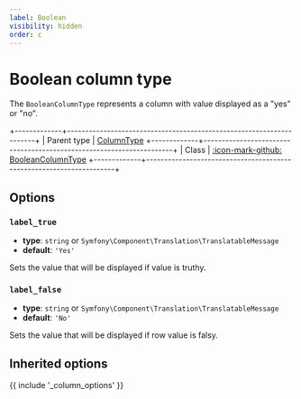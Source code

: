 ```yaml
---
label: Boolean
visibility: hidden
order: c
---
```


# Boolean column type

The `BooleanColumnType` represents a column with value displayed as a "yes" or "no".

+-------------+---------------------------------------------------------------------+
| Parent type | [ColumnType](column)
+-------------+---------------------------------------------------------------------+
| Class       | [:icon-mark-github: BooleanColumnType](https://github.com/Kreyu/data-table-bundle/blob/main/src/Column/Type/BooleanColumnType.php)
+-------------+---------------------------------------------------------------------+

## Options

### `label_true`

- **type**: `string` or `Symfony\Component\Translation\TranslatableMessage`
- **default**: `'Yes'`

Sets the value that will be displayed if value is truthy.

### `label_false`

- **type**: `string` or `Symfony\Component\Translation\TranslatableMessage`
- **default**: `'No'`

Sets the value that will be displayed if row value is falsy.

## Inherited options

{{ include '_column_options' }}
